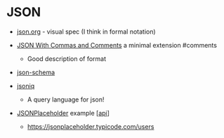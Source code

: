 JSON
====

* [json.org](https://www.json.org/) - visual spec (I think in formal notation)
* [JSON With Commas and Comments](https://nigeltao.github.io/blog/2021/json-with-commas-comments.html) a minimal extension #comments
    * Good description of format
* [json-schema](https://json-schema.org/)
* [jsoniq](https://www.jsoniq.org/)
    * A query language for json!

* [JSONPlaceholder](https://jsonplaceholder.typicode.com/) example [[api]]
    * https://jsonplaceholder.typicode.com/users



[//begin]: # "Autogenerated link references for markdown compatibility"
[api]: api.md "API"
[//end]: # "Autogenerated link references"
